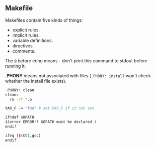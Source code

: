 Makefile
-

Makefiles contain five kinds of things:
* explicit rules.
* implicit rules.
* variable definitions.
* directives.
* comments.

The `@` before echo means - don't print this command to stdout before running it.

**.PHONY** means not associated with files
(`.PHONY: install` won't check whether the install file exists).

````sh
.PHONY: clean
clean:
  rm -rf *.o

VAR_F ?= "foo" # set VAR_F if it not set.

ifndef GOPATH
$(error ERROR!! GOPATH must be declared.)
endif

ifeq ($(CC),gcc)
endif
````
